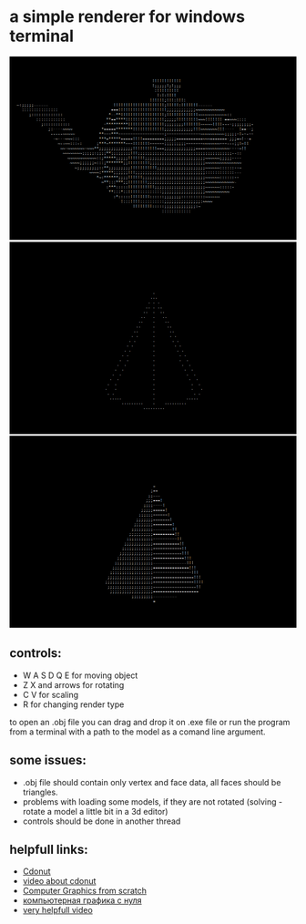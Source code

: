 # a simple renderer for windows terminal 

![teapot](images/teapot.png)
![cone](images/cone.png)
![cone1](images/cone1.png)

## controls:

* W A S D Q E for moving object
* Z X and arrows for rotating
* C V for scaling
* R for changing render type

to open an .obj file you can drag and drop it on .exe file or run the program from a terminal with a path to the model as
a comand line argument.

## some issues:

* .obj file should contain only vertex and face data, all faces should be triangles.
* problems with loading some models, if they are not rotated (solving - rotate a model a little bit in a 3d editor)
* controls should be done in another thread

## helpfull links:

* [Cdonut](https://www.a1k0n.net/2011/07/20/donut-math.html)
* [video about cdonut](https://www.youtube.com/watch?v=DEqXNfs_HhY&ab_channel=LexFridman)
* [Computer Graphics from scratch](https://www.gabrielgambetta.com/computer-graphics-from-scratch/rasterization.html)
* [компьютерная графика с нуля](https://habr.com/ru/post/342708/)
* [very helpfull video](https://www.youtube.com/watch?v=XgMWc6LumG4&ab_channel=javidx9)
